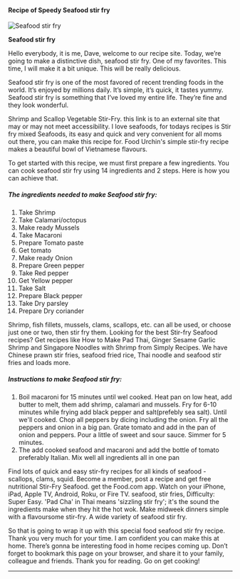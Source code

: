             

#### Recipe of Speedy Seafood stir fry

![Seafood stir fry](https://img-global.cpcdn.com/recipes/ef9dacdee206e148/751x532cq70/seafood-stir-fry-recipe-main-photo.jpg)

**Seafood stir fry**

Hello everybody, it is me, Dave, welcome to our recipe site. Today, we’re going to make a distinctive dish, seafood stir fry. One of my favorites. This time, I will make it a bit unique. This will be really delicious.

Seafood stir fry is one of the most favored of recent trending foods in the world. It’s enjoyed by millions daily. It’s simple, it’s quick, it tastes yummy. Seafood stir fry is something that I’ve loved my entire life. They’re fine and they look wonderful.

Shrimp and Scallop Vegetable Stir-Fry. this link is to an external site that may or may not meet accessibility. I love seafoods, for todays recipes is Stir fry mixed Seafoods, its easy and quick and very convenient for all moms out there, you can make this recipe for. Food Urchin's simple stir-fry recipe makes a beautiful bowl of Vietnamese flavours.

To get started with this recipe, we must first prepare a few ingredients. You can cook seafood stir fry using 14 ingredients and 2 steps. Here is how you can achieve that.

##### The ingredients needed to make Seafood stir fry:

1.  Take Shrimp
2.  Take Calamari/octopus
3.  Make ready Mussels
4.  Take Macaroni
5.  Prepare Tomato paste
6.  Get tomato
7.  Make ready Onion
8.  Prepare Green pepper
9.  Take Red pepper
10.  Get Yellow pepper
11.  Take Salt
12.  Prepare Black pepper
13.  Take Dry parsley
14.  Prepare Dry coriander

Shrimp, fish fillets, mussels, clams, scallops, etc. can all be used, or choose just one or two, then stir fry them. Looking for the best Stir-fry Seafood recipes? Get recipes like How to Make Pad Thai, Ginger Sesame Garlic Shrimp and Singapore Noodles with Shrimp from Simply Recipes. We have Chinese prawn stir fries, seafood fried rice, Thai noodle and seafood stir fries and loads more.

##### Instructions to make Seafood stir fry:

1.  Boil macaroni for 15 minutes until wel cooked. Heat pan on low heat, add butter to melt, them add shrimp, calamari and mussels. Fry for 6-10 minutes while frying add black pepper and salt(prefebly sea salt). Until we'll cooked. Chop all peppers by dicing including the onion. Fry all the peppers and onion in a big pan. Grate tomato and add in the pan of onion and peppers. Pour a little of sweet and sour sauce. Simmer for 5 minutes.
2.  The add cooked seafood and macaroni and add the bottle of tomato preferably Italian. Mix well all ingredients all in one pan

Find lots of quick and easy stir-fry recipes for all kinds of seafood - scallops, clams, squid. Become a member, post a recipe and get free nutritional Stir-Fry Seafood. get the Food.com app. Watch on your iPhone, iPad, Apple TV, Android, Roku, or Fire TV. seafood, stir fries, Difficulty: Super Easy. 'Pad Cha' in Thai means 'sizzling stir fry'; it's the sound the ingredients make when they hit the hot wok. Make midweek dinners simple with a flavoursome stir-fry. A wide variety of seafood stir fry.

So that is going to wrap it up with this special food seafood stir fry recipe. Thank you very much for your time. I am confident you can make this at home. There’s gonna be interesting food in home recipes coming up. Don’t forget to bookmark this page on your browser, and share it to your family, colleague and friends. Thank you for reading. Go on get cooking!

* * *